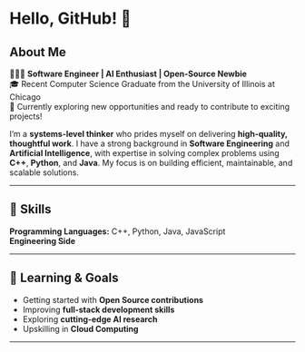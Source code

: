 # Hello, GitHub! 👋

## About Me

👨🏽‍💻 **Software Engineer | AI Enthusiast | Open-Source Newbie**  
🎓 Recent Computer Science Graduate from the University of Illinois at Chicago  
💼 Currently exploring new opportunities and ready to contribute to exciting projects!  

I’m a **systems-level thinker** who prides myself on delivering **high-quality, thoughtful work**. I have a strong background in **Software Engineering** and **Artificial Intelligence**, with expertise in solving complex problems using **C++**, **Python**, and **Java**. My focus is on building efficient, maintainable, and scalable solutions.


---

## 🚀 Skills

**Programming Languages:** C++, Python, Java, JavaScript  
**Engineering Side**

---

## 🌱 Learning & Goals

- Getting started with **Open Source contributions**  
- Improving **full-stack development skills**  
- Exploring **cutting-edge AI research**
- Upskilling in **Cloud Computing**

---


<!---
pranavshridhar0/pranavshridhar0 is a ✨ special ✨ repository because its `README.md` (this file) appears on your GitHub profile.
You can click the Preview link to take a look at your changes.
--->
